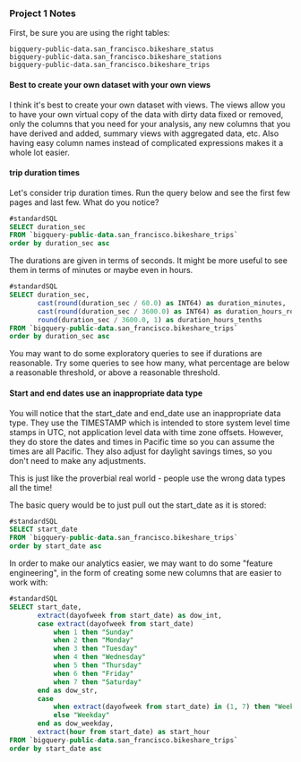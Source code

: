 ### Project 1 Notes

First, be sure you are using the right tables:
```
bigquery-public-data.san_francisco.bikeshare_status
bigquery-public-data.san_francisco.bikeshare_stations
bigquery-public-data.san_francisco.bikeshare_trips
```

#### Best to create your own dataset with your own views

I think it's best to create your own dataset with views.  The views allow you to have your own virtual copy of the data with dirty data fixed or removed, only the columns that you need for your analysis, any new columns that you have derived and added, summary views with aggregated data, etc.  Also having easy column names instead of complicated expressions makes it a whole lot easier.

#### trip duration times

Let's consider trip duration times. Run the query below and see the first few pages and last few.  What do you notice?

```sql
#standardSQL
SELECT duration_sec
FROM `bigquery-public-data.san_francisco.bikeshare_trips`
order by duration_sec asc
```

The durations are given in terms of seconds.  It might be more useful to see them in terms of minutes or maybe even in hours.

```sql
#standardSQL
SELECT duration_sec, 
       cast(round(duration_sec / 60.0) as INT64) as duration_minutes,
       cast(round(duration_sec / 3600.0) as INT64) as duration_hours_rounded,
       round(duration_sec / 3600.0, 1) as duration_hours_tenths
FROM `bigquery-public-data.san_francisco.bikeshare_trips`
order by duration_sec asc
```

You may want to do some exploratory queries to see if durations are reasonable.  Try some queries to see how many, what percentage are below a reasonable threshold, or above a reasonable threshold.

#### Start and end dates use an inappropriate data type

You will notice that the start_date and end_date use an inappropriate data type.  They use the TIMESTAMP which is intended to store system level time stamps in UTC, not application level data with time zone offsets.  However, they do store the dates and times in Pacific time so you can assume the times are all Pacific. They also adjust for daylight savings times, so you don't need to make any adjustments.  

This is just like the proverbial real world - people use the wrong data types all the time!

The basic query would be to just pull out the start_date as it is stored:

```sql
#standardSQL
SELECT start_date 
FROM `bigquery-public-data.san_francisco.bikeshare_trips`
order by start_date asc
```

In order to make our analytics easier, we may want to do some "feature engineering", in the form of creating some new columns that are easier to work with:

```sql
#standardSQL
SELECT start_date,
       extract(dayofweek from start_date) as dow_int,
       case extract(dayofweek from start_date)
           when 1 then "Sunday"
           when 2 then "Monday"
           when 3 then "Tuesday"
           when 4 then "Wednesday"
           when 5 then "Thursday"
           when 6 then "Friday"
           when 7 then "Saturday"
       end as dow_str,
       case 
           when extract(dayofweek from start_date) in (1, 7) then "Weekend"
           else "Weekday"
       end as dow_weekday,
       extract(hour from start_date) as start_hour
FROM `bigquery-public-data.san_francisco.bikeshare_trips`
order by start_date asc
```
